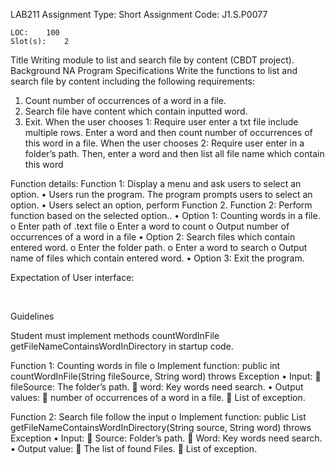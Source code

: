 
LAB211 Assignment	Type:	Short Assignment
	Code:	J1.S.P0077

	LOC:	100
	Slot(s):	2

Title 
  	Writing module to list and search file by content (CBDT project).
 Background 
NA
Program Specifications
Write the functions to list and search file by content including the following requirements:
1.	Count number of occurrences of a word in a file.
2.	Search file have content which contain inputted word.
3.	 Exit.
When the user chooses 1:
Require user enter a txt file include multiple rows. Enter a word and then count number of occurrences of this word in a file.
When the user chooses 2:
Require user enter in a folder’s path. Then, enter a word and then list all file name which contain this word


Function details: 
Function 1: Display a menu and ask users to select an option.
•	Users run the program. The program prompts users to select an option.
•	Users select an option, perform Function 2.
Function 2: Perform function based on the selected option..
•	Option 1: Counting words in a file.
o	Enter path of .text file
o	Enter a word to count
o	Output number of occurrences of a word in a file
•	Option 2: Search files which contain entered word.
o	Enter the folder path.
o	Enter a word to search
o	Output name of files which contain entered word.
•	Option 3: Exit the program.

Expectation of User interface: 
 




 


Guidelines

Student must implement methods
	countWordInFile
	getFileNameContainsWordInDirectory
in startup code.


Function 1: Counting words in file
o	Implement function: public int countWordInFile(String fileSource, String word) throws Exception
•	Input:
	fileSource: The folder’s path.
	word: Key words need search.
•	Output values:
	number of occurrences of a word in a file.
	List of exception.

Function 2: Search file follow the input
o	Implement function: public List<String> getFileNameContainsWordInDirectory(String source, String word) throws Exception
•	Input:
	Source: Folder’s path.
	Word: Key words need search.
•	Output value: 
	The list of found Files.
	List of exception.


